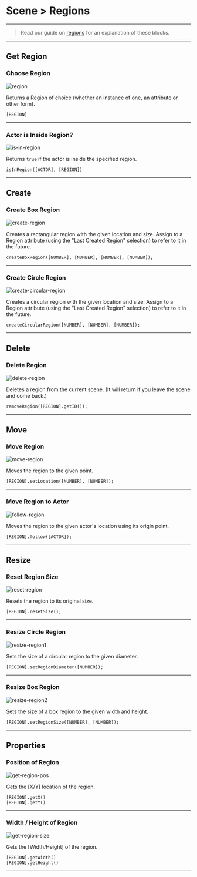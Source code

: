 # Scene > Regions

***

> Read our guide on [regions](http://www.stencyl.com/help/view/regions/) for an explanation of these blocks.

***

## Get Region

### <a name="region"></a> Choose Region

![region](http://static.stencyl.com/pedia2/block-images/2%20-%20Scene/1%20-%20Regions/region.png)

Returns a Region of choice (whether an instance of one, an attribute or other form).

```
[REGION]
```

***

### <a name="is-in-region"></a> Actor is Inside Region?

![is-in-region](http://static.stencyl.com/pedia2/block-images/2%20-%20Scene/1%20-%20Regions/is-in-region.png)

Returns `true` if the actor is inside the specified region.

```
isInRegion([ACTOR], [REGION])
```

***

## Create

### <a name="create-region"></a> Create Box Region

![create-region](http://static.stencyl.com/pedia2/block-images/2%20-%20Scene/1%20-%20Regions/create-region.png)

Creates a rectangular region with the given location and size. Assign to a Region attribute (using the "Last Created Region" selection) to refer to it in the future.

```
createBoxRegion([NUMBER], [NUMBER], [NUMBER], [NUMBER]);
```

***

### <a name="create-circular-region"></a> Create Circle Region

![create-circular-region](http://static.stencyl.com/pedia2/block-images/2%20-%20Scene/1%20-%20Regions/create-circular-region.png)

Creates a circular region with the given location and size. Assign to a Region attribute (using the "Last Created Region" selection) to refer to it in the future.

```
createCircularRegion([NUMBER], [NUMBER], [NUMBER]);
```

***

## Delete

### <a name="delete-region"></a> Delete Region

![delete-region](http://static.stencyl.com/pedia2/block-images/2%20-%20Scene/1%20-%20Regions/delete-region.png)

Deletes a region from the current scene. (It will return if you leave the scene and come back.)

```
removeRegion([REGION].getID());
```

***

## Move

### <a name="move-region"></a> Move Region

![move-region](http://static.stencyl.com/pedia2/block-images/2%20-%20Scene/1%20-%20Regions/move-region.png)

Moves the region to the given point.

```
[REGION].setLocation([NUMBER], [NUMBER]);
```

***

### <a name="follow-region"></a> Move Region to Actor

![follow-region](http://static.stencyl.com/pedia2/block-images/2%20-%20Scene/1%20-%20Regions/follow-region.png)

Moves the region to the given actor's location using its origin point.

```
[REGION].follow([ACTOR]);
```

***

## Resize

### <a name="reset-region"></a> Reset Region Size

![reset-region](http://static.stencyl.com/pedia2/block-images/2%20-%20Scene/1%20-%20Regions/reset-region.png)

Resets the region to its original size.

```
[REGION].resetSize();
```

***

### <a name="resize-region1"></a> Resize Circle Region

![resize-region1](http://static.stencyl.com/pedia2/block-images/2%20-%20Scene/1%20-%20Regions/resize-region1.png)

Sets the size of a circular region to the given diameter.

```
[REGION].setRegionDiameter([NUMBER]);
```

***

### <a name="resize-region2"></a> Resize Box Region

![resize-region2](http://static.stencyl.com/pedia2/block-images/2%20-%20Scene/1%20-%20Regions/resize-region2.png)

Sets the size of a box region to the given width and height.

```
[REGION].setRegionSize([NUMBER], [NUMBER]);
```

***

## Properties

### <a name="get-region-pos"></a> Position of Region

![get-region-pos](http://static.stencyl.com/pedia2/block-images/2%20-%20Scene/1%20-%20Regions/get-region-pos.png)

Gets the [X/Y] location of the region.

```
[REGION].getX()
[REGION].getY()
```

***

### <a name="get-region-size"></a> Width / Height of Region

![get-region-size](http://static.stencyl.com/pedia2/block-images/2%20-%20Scene/1%20-%20Regions/get-region-size.png)

Gets the [Width/Height] of the region.

```
[REGION].getWidth()
[REGION].getHeight()
```

***


